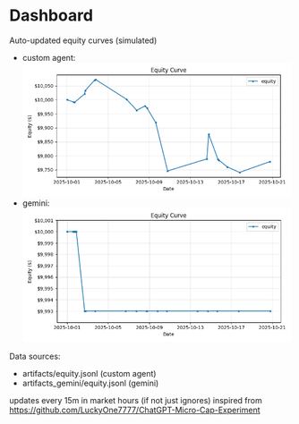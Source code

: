 # Dashboard

Auto-updated equity curves (simulated)

- custom agent: ![Equity Curve](artifacts/equity.png?v=bd1f17a)
- gemini: ![Equity Curve (Gemini)](artifacts_gemini/equity.png?v=bd1f17a)

Data sources:
- artifacts/equity.jsonl (custom agent)
- artifacts_gemini/equity.jsonl (gemini)

updates every 15m in market hours (if not just ignores)
inspired from https://github.com/LuckyOne7777/ChatGPT-Micro-Cap-Experiment
